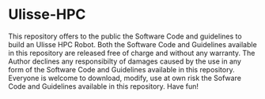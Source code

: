 # Ulisse-HPC
This repository offers to the public the Software Code and guidelines to build an Ulisse HPC Robot.
Both the Software Code and Guidelines available in this repository are released free of charge and without any warranty. The Author declines any responsibilty of damages caused  by the use in any form of the Software Code and Guidelines available in this repository.
Everyone is welcome to download, modify, use at own risk the Sofware Code and Guidelines available in this repository.
Have fun!
